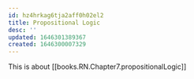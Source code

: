 ```yaml
---
id: hz4hrkag6tja2aff0h02el2
title: Propositional Logic
desc: ''
updated: 1646301389367
created: 1646300007329
---
```

This is about [[books.RN.Chapter7.propositionalLogic]]
